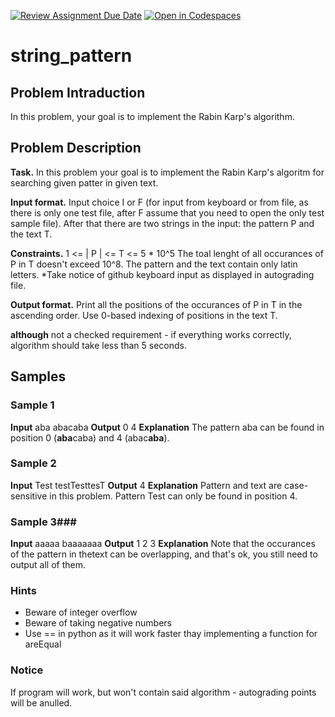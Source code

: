 [![Review Assignment Due Date](https://classroom.github.com/assets/deadline-readme-button-8d59dc4de5201274e310e4c54b9627a8934c3b88527886e3b421487c677d23eb.svg)](https://classroom.github.com/a/wTIe0hZN)
[![Open in Codespaces](https://classroom.github.com/assets/launch-codespace-f4981d0f882b2a3f0472912d15f9806d57e124e0fc890972558857b51b24a6f9.svg)](https://classroom.github.com/open-in-codespaces?assignment_repo_id=10717804)
# string_pattern
## Problem Intraduction
In this problem, your goal is to implement the Rabin Karp's algorithm.

## Problem Description
**Task.** 
In this problem your goal is to implement the Rabin Karp's algoritm for searching given patter in given text.

**Input format.** 
Input choice I or F (for input from keyboard or from file, as there is only one test file, after F assume that you need to open the only test sample file).
After that there are two strings in the input: the pattern P and the text T.

**Constraints.**
1 <= | P | <= T <= 5 * 10^5
The toal lenght of all occurances of P in T doesn't exceed 10^8.
The pattern and the text contain only latin letters.
*Take notice of github keyboard input as displayed in autograding file.

**Output format.**
Print all the positions of the occurances of P in T in the ascending order. Use 0-based indexing of positions in the text T.


**although** not a checked requirement - if everything works correctly, algorithm should take less than 5 seconds.

## Samples
### Sample 1
**Input**
aba
abacaba
**Output**
0 4
**Explanation**
The pattern aba can be found in position 0 (**aba**caba) and 4 (abac**aba**).
### Sample 2
**Input**
Test
testTesttesT
**Output**
4
**Explanation**
Pattern and text are case-sensitive in this problem. Pattern Test can only be found in position 4.
### Sample 3###
**Input**
aaaaa
baaaaaaa
**Output**
1 2 3
**Explanation**
Note that the occurances of the pattern in thetext can be overlapping, and that's ok, you still need to output all of them.

### Hints
* Beware of integer overflow
* Beware of taking negative numbers
* Use == in python as it will work faster thay implementing a function for areEqual

### Notice
If program will work, but won't contain said algorithm - autograding points will be anulled.
